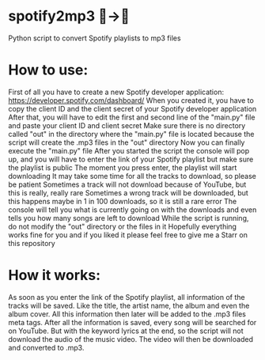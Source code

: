 # spotify2mp3 🎵→💾
Python script to convert Spotify playlists to mp3 files

# How to use:
First of all you have to create a new Spotify developer application: https://developer.spotify.com/dashboard/
When you created it, you have to copy the client ID and the client secret of your Spotify developer application
After that, you will have to edit the first and second line of the "main.py" file and paste your client ID and client secret
Make sure there is no directory called "out" in the directory where the "main.py" file is located because the script will create the .mp3 files in the "out" directory
Now you can finally execute the "main.py" file
After you started the script the console will pop up, and you will have to enter the link of your Spotify playlist but make sure the playlist is public
The moment you press enter, the playlist will start downloading
It may take some time for all the tracks to download, so please be patient
Sometimes a track will not download because of YouTube, but this is really, really rare
Sometimes a wrong track will be downloaded, but this happens maybe in 1 in 100 downloads, so it is still a rare error
The console will tell you what is currently going on with the downloads and even tells you how many songs are left to download
While the script is running, do not modify the "out" directory or the files in it
Hopefully everything works fine for you and if you liked it please feel free to give me a Starr on this repository

# How it works:
As soon as you enter the link of the Spotify playlist, all information of the tracks will be saved. Like the title, the artist name, the album and even the album cover. All this information then later will be added to the .mp3 files meta tags.
After all the information is saved, every song will be searched for on YouTube. But with the keyword lyrics at the end, so the script will not download the audio of the music video. The video will then be downloaded and converted to .mp3.
